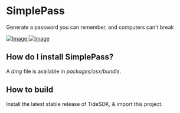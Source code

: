 # SimplePass
Generate a password you can remember, and computers can't break

[ ![Image](https://farm4.staticflickr.com/3935/15430995406_952d72a9f8_o_d.png "SimplePass screenshot") ](https://github.com/avoidwork/simple-pass/ "Screenshot")
[ ![Image](https://farm3.staticflickr.com/2941/15450920331_a8c93c3f72_o_d.png "SimplePass screenshot") ](https://github.com/avoidwork/simple-pass/ "Screenshot")

## How do I install SimplePass?
A _dmg_ file is available in _packages/osx/bundle_.

## How to build
Install the latest stable release of TideSDK, & import this project.
